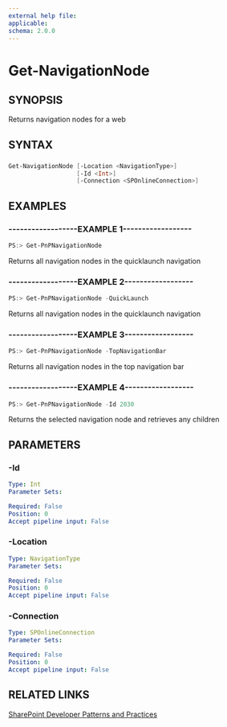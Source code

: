 ```yaml
---
external help file:
applicable: 
schema: 2.0.0
---
```

# Get-NavigationNode

## SYNOPSIS
Returns navigation nodes for a web

## SYNTAX 

### 
```powershell
Get-NavigationNode [-Location <NavigationType>]
                   [-Id <Int>]
                   [-Connection <SPOnlineConnection>]
```

## EXAMPLES

### ------------------EXAMPLE 1------------------
```powershell
PS:> Get-PnPNavigationNode
```

Returns all navigation nodes in the quicklaunch navigation

### ------------------EXAMPLE 2------------------
```powershell
PS:> Get-PnPNavigationNode -QuickLaunch
```

Returns all navigation nodes in the quicklaunch navigation

### ------------------EXAMPLE 3------------------
```powershell
PS:> Get-PnPNavigationNode -TopNavigationBar
```

Returns all navigation nodes in the top navigation bar

### ------------------EXAMPLE 4------------------
```powershell
PS:> Get-PnPNavigationNode -Id 2030
```

Returns the selected navigation node and retrieves any children

## PARAMETERS

### -Id


```yaml
Type: Int
Parameter Sets: 

Required: False
Position: 0
Accept pipeline input: False
```

### -Location


```yaml
Type: NavigationType
Parameter Sets: 

Required: False
Position: 0
Accept pipeline input: False
```

### -Connection


```yaml
Type: SPOnlineConnection
Parameter Sets: 

Required: False
Position: 0
Accept pipeline input: False
```

## RELATED LINKS

[SharePoint Developer Patterns and Practices](http://aka.ms/sppnp)